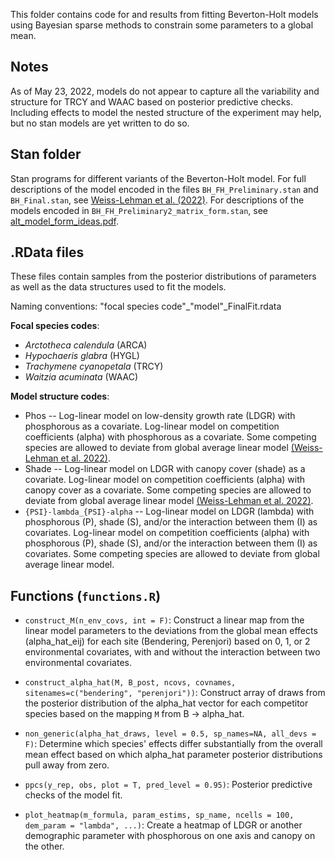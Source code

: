 This folder contains code for and results from fitting Beverton-Holt models using Bayesian sparse methods to constrain some parameters to a global mean.

## Notes

As of May 23, 2022, models do not appear to capture all the variability and structure for TRCY and WAAC based on posterior predictive checks. Including effects to model the nested structure of the experiment may help, but no stan models are yet written to do so.

## Stan folder

Stan programs for different variants of the Beverton-Holt model. For full descriptions of the model encoded in the files `BH_FH_Preliminary.stan` and `BH_Final.stan`, see [Weiss-Lehman et al. (2022)](https://onlinelibrary.wiley.com/doi/10.1111/ele.13977). For descriptions of the models encoded in `BH_FH_Preliminary2_matrix_form.stan`, see [alt_model_form_ideas.pdf](https://github.com/laurenmh/sToration-york-gum/blob/combine-env-covs/Sparse_model_fits/alt_model_form_ideas.pdf).

## .RData files

These files contain samples from the posterior distributions of parameters as well as the data structures used to fit the models. 

Naming conventions: "focal species code"_"model"_FinalFit.rdata

**Focal species codes**:
  * *Arctotheca calendula* (ARCA)
  * *Hypochaeris glabra* (HYGL)
  * *Trachymene cyanopetala* (TRCY)
  * *Waitzia acuminata* (WAAC)
  
**Model structure codes**:
  * Phos -- Log-linear model on low-density growth rate (LDGR) with phosphorous as a covariate. Log-linear model on competition coefficients (alpha) with phosphorous as a covariate. Some competing species are allowed to deviate from global average linear model [(Weiss-Lehman et al. 2022)](https://onlinelibrary.wiley.com/doi/10.1111/ele.13977). 
  * Shade -- Log-linear model on LDGR with canopy cover (shade) as a covariate. Log-linear model on competition coefficients (alpha) with canopy cover as a covariate. Some competing species are allowed to deviate from global average linear model [(Weiss-Lehman et al. 2022)](https://onlinelibrary.wiley.com/doi/10.1111/ele.13977).
  * `{PSI}-lambda_{PSI}-alpha` -- Log-linear model on LDGR (lambda) with phosphorous (P), shade (S), and/or the interaction between them (I) as covariates. Log-linear model on competition coefficients (alpha) with phosphorous (P), shade (S), and/or the interaction between them (I) as covariates. Some competing species are allowed to deviate from global average linear model.
  
## Functions (`functions.R`)

* `construct_M(n_env_covs, int = F)`: Construct a linear map from the linear model parameters to the deviations from the global mean effects (alpha_hat_eij) for each site (Bendering, Perenjori) based on 0, 1, or 2 environmental covariates, with and without the interaction between two environmental covariates.

* `construct_alpha_hat(M, B_post, ncovs, covnames, sitenames=c("bendering", "perenjori"))`: Construct array of draws from the posterior distribution of the alpha_hat vector for each competitor species based on the mapping `M` from B -> alpha_hat. 

* `non_generic(alpha_hat_draws, level = 0.5, sp_names=NA, all_devs = F)`: Determine which species' effects differ substantially from the overall mean effect based on which alpha_hat parameter posterior distributions pull away from zero.

* `ppcs(y_rep, obs, plot = T, pred_level = 0.95)`: Posterior predictive checks of the model fit.

* `plot_heatmap(m_formula, param_estims, sp_name, ncells = 100, dem_param = "lambda", ...)`: Create a heatmap of LDGR or another demographic parameter with phosphorous on one axis and canopy on the other.
  
  
  
  
  
  
  
  
  
  
  
  
  
  
  
  